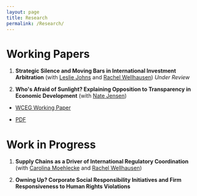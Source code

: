 ```yaml
---
layout: page
title: Research
permalink: /Research/
---
```


# Working Papers
1. **Strategic Silence and Moving Bars in International Investment Arbitration** (with [Leslie Johns](http://lesliejohns.me/) and [Rachel Wellhausen](http://www.rwellhausen.com/)) *Under Review*

2. **Who's Afraid of Sunlight? Explaining Opposition to Transparency in Economic Development** (with [Nate Jensen](http://www.natemjensen.com/))

  * [WCEG Working Paper](https://equitablegrowth.org/working-papers/whos-afraid-of-sunlight-explaining-opposition-to-transparency-in-economic-development/)
  
  * [PDF](https://equitablegrowth.org/wp-content/uploads/2019/02/0204-Jensen-Thrall-Whos-Afraid-of-Sunlight.pdf})
  
# Work in Progress
1. **Supply Chains as a Driver of International Regulatory Coordination** (with [Carolina Moehlecke](http://utexas.academia.edu/CarolinaMoehlecke) and [Rachel Wellhausen](http://www.rwellhausen.com/))

2. **Owning Up? Corporate Social Responsibility Initiatives and Firm Responsiveness to Human Rights Violations**

